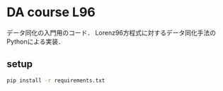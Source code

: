 # DA course L96
データ同化の入門用のコード．
Lorenz96方程式に対するデータ同化手法のPythonによる実装．

## setup
```sh
pip install -r requirements.txt
```
